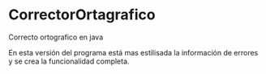 # CorrectorOrtagrafico
Correcto ortografico en java

En esta versión del programa está mas estilisada la información de errores y se crea la funcionalidad completa.
